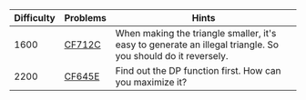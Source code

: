 | Difficulty | Problems | Hints |
| -------- | -------- | -------- |
| 1600 | [CF712C](https://codeforces.com/problemset/problem/712/C) | When making the triangle smaller, it's easy to generate an illegal triangle. So you should do it reversely. |
| 2200 | [CF645E](https://codeforces.com/problemset/problem/645/E) | Find out the DP function first. How can you maximize it? |